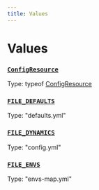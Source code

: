 ```yaml
---
title: Values
---
```

# Values 

### [`ConfigResource`](https://github.com/dxos/dxos/blob/f2f84db18/packages/sdk/config/src/config.ts#L119)
Type: typeof [ConfigResource](/api/@dxos/config/values#ConfigResource)



### [`FILE_DEFAULTS`](https://github.com/dxos/dxos/blob/f2f84db18/packages/sdk/config/src/types.ts#L7)
Type: "defaults.yml"



### [`FILE_DYNAMICS`](https://github.com/dxos/dxos/blob/f2f84db18/packages/sdk/config/src/types.ts#L9)
Type: "config.yml"



### [`FILE_ENVS`](https://github.com/dxos/dxos/blob/f2f84db18/packages/sdk/config/src/types.ts#L8)
Type: "envs-map.yml"



